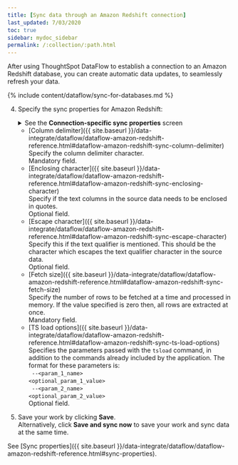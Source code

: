 ```yaml
---
title: [Sync data through an Amazon Redshift connection]
last_updated: 7/03/2020
toc: true
sidebar: mydoc_sidebar
permalink: /:collection/:path.html
---
```

After using ThoughtSpot DataFlow to establish a connection to an Amazon Redshift database, you can create automatic data updates, to seamlessly refresh your data.

{% include content/dataflow/sync-for-databases.md %}

4. Specify the sync properties for Amazon Redshift:

   <details>
     <summary>See the <strong>Connection-specific sync properties</strong> screen</summary>
     <p><img src="../../images/dataflow-set-sync-properties-draft.png" alt="Enter sync details" /></p>
   </details>

   <!--![Enter connection details]({{ site.baseurl }}/images/dataflow-amazon-redshift-.png "Enter connection details")-->

   * [Column delimiter]({{ site.baseurl }}/data-integrate/dataflow/dataflow-amazon-redshift-reference.html#dataflow-amazon-redshift-sync-column-delimiter)<br/>Specify the column delimiter character.<br/>Mandatory field.
   * [Enclosing character]({{ site.baseurl }}/data-integrate/dataflow/dataflow-amazon-redshift-reference.html#dataflow-amazon-redshift-sync-enclosing-character)<br/>Specify if the text columns in the source data needs to be enclosed in quotes.<br/>Optional field.
   * [Escape character]({{ site.baseurl }}/data-integrate/dataflow/dataflow-amazon-redshift-reference.html#dataflow-amazon-redshift-sync-escape-character)<br/>Specify this if the text qualifier is mentioned. This should be the character which escapes the text qualifier character in the source data.<br/>Optional field.
   * [Fetch size]({{ site.baseurl }}/data-integrate/dataflow/dataflow-amazon-redshift-reference.html#dataflow-amazon-redshift-sync-fetch-size)<br/>Specify the number of rows to be fetched at a time and processed in memory. If the value specified is zero then, all rows are extracted at once.<br/>Mandatory field.
   * [TS load options]({{ site.baseurl }}/data-integrate/dataflow/dataflow-amazon-redshift-reference.html#dataflow-amazon-redshift-sync-ts-load-options)<br/>Specifies the parameters passed with the <code>tsload</code> command, in addition to the commands already included by the application. The format for these parameters is:<br/><code> --&lt;param_1_name&gt; &lt;optional_param_1_value&gt;</code><br/><code> --&lt;param_2_name&gt; &lt;optional_param_2_value&gt;</code><br/>Optional field.

5. Save your work by clicking **Save**.<br/>Alternatively, click **Save and sync now** to save your work and sync data at the same time.

See [Sync properties]({{ site.baseurl }}/data-integrate/dataflow/dataflow-amazon-redshift-reference.html#sync-properties).
